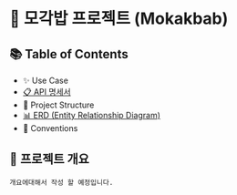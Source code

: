 # 🍴 모각밥 프로젝트 (Mokakbab)

## 📚 Table of Contents

- ✨ Use Case
- [📋 API 명세서](https://github.com/f-lab-edu/Mokakbab/wiki/API-%EB%AA%85%EC%84%B8%EC%84%9C)
- 📐 Project Structure
- [📊 ERD (Entity Relationship Diagram)](<https://github.com/f-lab-edu/Mokakbab/wiki/%F0%9F%93%8A-ERD-(Entity-Relationship-Diagram)>)
- 🚀 Conventions

## 📖 프로젝트 개요

    개요에대해서 작성 할 예정입니다.
